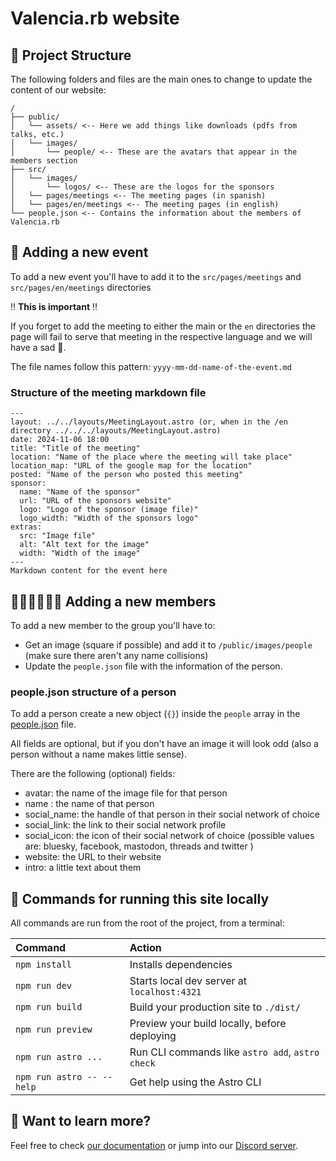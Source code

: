 # Valencia.rb website

## 🚀 Project Structure

The following folders and files are the main ones to change to update the content
of our website:

```text
/
├── public/
│   └── assets/ <-- Here we add things like downloads (pdfs from talks, etc.)
│   └── images/
│       └── people/ <-- These are the avatars that appear in the members section
├── src/
│   └── images/
│       └── logos/ <-- These are the logos for the sponsors
│   └── pages/meetings <-- The meeting pages (in spanish)
│   └── pages/en/meetings <-- The meeting pages (in english)
└── people.json <-- Contains the information about the members of Valencia.rb
```

## 🎤 Adding a new event

To add a new event you'll have to add it to the `src/pages/meetings` and `src/pages/en/meetings` directories

‼️ **This is important** ‼️

If you forget to add the meeting to either the main or the `en` directories the page
will fail to serve that meeting in the respective language and we will have a sad 🦇.

The file names follow this pattern: `yyyy-mm-dd-name-of-the-event.md`

### Structure of the meeting markdown file

```
---
layout: ../../layouts/MeetingLayout.astro (or, when in the /en directory ../../../layouts/MeetingLayout.astro)
date: 2024-11-06 18:00
title: "Title of the meeting"
location: "Name of the place where the meeting will take place"
location_map: "URL of the google map for the location"
posted: "Name of the person who posted this meeting"
sponsor:
  name: "Name of the sponsor"
  url: "URL of the sponsors website"
  logo: "Logo of the sponsor (image file)"
  logo_width: "Width of the sponsors logo"
extras:
  src: "Image file"
  alt: "Alt text for the image"
  width: "Width of the image"
---
Markdown content for the event here
```

## 🧛🏼‍♀️🧛🏽‍♂️ Adding a new members

To add a new member to the group you'll have to:

- Get an image (square if possible) and add it to `/public/images/people` (make sure there aren't any name collisions)
- Update the `people.json` file with the information of the person.

### people.json structure of a person

To add a person create a new object (`{}`) inside the `people` array in the [people.json](./src/people.json) file.

All fields are optional, but if you don't have an image it will look odd (also a person without a name makes little sense).

There are the following (optional) fields:

- avatar: the name of the image file for that person
- name : the name of that person
- social_name: the handle of that person in their social network of choice
- social_link: the link to their social network profile
- social_icon: the icon of their social network of choice (possible values are: bluesky, facebook, mastodon, threads and twitter )
- website: the URL to their website
- intro: a little text about them


## 🧞 Commands for running this site locally

All commands are run from the root of the project, from a terminal:

| Command                   | Action                                           |
| :------------------------ | :----------------------------------------------- |
| `npm install`             | Installs dependencies                            |
| `npm run dev`             | Starts local dev server at `localhost:4321`      |
| `npm run build`           | Build your production site to `./dist/`          |
| `npm run preview`         | Preview your build locally, before deploying     |
| `npm run astro ...`       | Run CLI commands like `astro add`, `astro check` |
| `npm run astro -- --help` | Get help using the Astro CLI                     |

## 👀 Want to learn more?

Feel free to check [our documentation](https://docs.astro.build) or jump into our [Discord server](https://astro.build/chat).
